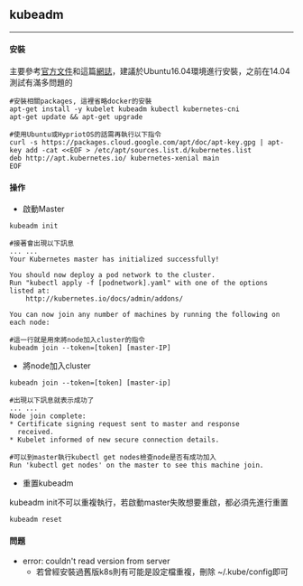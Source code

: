 ## kubeadm

---

#### 安裝

主要參考[官方文件](http://kubernetes.io/docs/getting-started-guides/kubeadm/)和這篇[網誌](http://www.evanlin.com/til-kubeadm/)，建議於Ubuntu16.04環境進行安裝，之前在14.04測試有滿多問題的
```
#安裝相關packages, 這裡省略docker的安裝 
apt-get install -y kubelet kubeadm kubectl kubernetes-cni
apt-get update && apt-get upgrade

#使用Ubuntu或HypriotOS的話需再執行以下指令
curl -s https://packages.cloud.google.com/apt/doc/apt-key.gpg | apt-key add -cat <<EOF > /etc/apt/sources.list.d/kubernetes.list
deb http://apt.kubernetes.io/ kubernetes-xenial main
EOF

```

#### 操作
- 啟動Master

```
kubeadm init
```
```
#接著會出現以下訊息
... ...
Your Kubernetes master has initialized successfully!

You should now deploy a pod network to the cluster.
Run "kubectl apply -f [podnetwork].yaml" with one of the options listed at:
    http://kubernetes.io/docs/admin/addons/

You can now join any number of machines by running the following on each node:

#這一行就是用來將node加入cluster的指令
kubeadm join --token=[token] [master-IP]

```

- 將node加入cluster

```
kubeadn join --token=[token] [master-ip]

#出現以下訊息就表示成功了
... ...
Node join complete:
* Certificate signing request sent to master and response
  received.
* Kubelet informed of new secure connection details.

#可以到master執行kubectl get nodes檢查node是否有成功加入
Run 'kubectl get nodes' on the master to see this machine join.
```

- 重置kubeadm

kubeadm init不可以重複執行，若啟動master失敗想要重啟，都必須先進行重置

```
kubeadm reset
```

#### 問題

- error: couldn't read version from server
  - 若曾經安裝過舊版k8s則有可能是設定檔重複，刪除 ~/.kube/config即可
